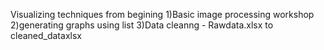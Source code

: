 Visualizing techniques from begining 
1)Basic image processing workshop
2)generating graphs using list 
3)Data cleanng - Rawdata.xlsx to cleaned_dataxlsx

